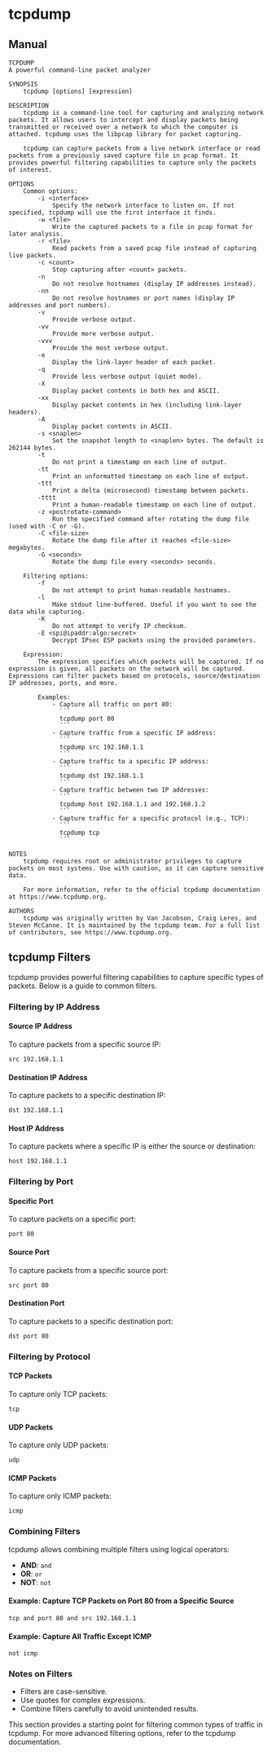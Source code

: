 # tcpdump

## Manual

```
TCPDUMP
A powerful command-line packet analyzer

SYNOPSIS
    tcpdump [options] [expression]

DESCRIPTION
    tcpdump is a command-line tool for capturing and analyzing network packets. It allows users to intercept and display packets being transmitted or received over a network to which the computer is attached. tcpdump uses the libpcap library for packet capturing.

    tcpdump can capture packets from a live network interface or read packets from a previously saved capture file in pcap format. It provides powerful filtering capabilities to capture only the packets of interest.

OPTIONS
    Common options:
        -i <interface>
            Specify the network interface to listen on. If not specified, tcpdump will use the first interface it finds.
        -w <file>
            Write the captured packets to a file in pcap format for later analysis.
        -r <file>
            Read packets from a saved pcap file instead of capturing live packets.
        -c <count>
            Stop capturing after <count> packets.
        -n
            Do not resolve hostnames (display IP addresses instead).
        -nn
            Do not resolve hostnames or port names (display IP addresses and port numbers).
        -v
            Provide verbose output.
        -vv
            Provide more verbose output.
        -vvv
            Provide the most verbose output.
        -e
            Display the link-layer header of each packet.
        -q
            Provide less verbose output (quiet mode).
        -X
            Display packet contents in both hex and ASCII.
        -xx
            Display packet contents in hex (including link-layer headers).
        -A
            Display packet contents in ASCII.
        -s <snaplen>
            Set the snapshot length to <snaplen> bytes. The default is 262144 bytes.
        -t
            Do not print a timestamp on each line of output.
        -tt
            Print an unformatted timestamp on each line of output.
        -ttt
            Print a delta (microsecond) timestamp between packets.
        -tttt
            Print a human-readable timestamp on each line of output.
        -z <postrotate-command>
            Run the specified command after rotating the dump file (used with -C or -G).
        -C <file-size>
            Rotate the dump file after it reaches <file-size> megabytes.
        -G <seconds>
            Rotate the dump file every <seconds> seconds.

    Filtering options:
        -f
            Do not attempt to print human-readable hostnames.
        -l
            Make stdout line-buffered. Useful if you want to see the data while capturing.
        -K
            Do not attempt to verify IP checksum.
        -E <spi@ipaddr:algo:secret>
            Decrypt IPsec ESP packets using the provided parameters.

    Expression:
        The expression specifies which packets will be captured. If no expression is given, all packets on the network will be captured. Expressions can filter packets based on protocols, source/destination IP addresses, ports, and more.

        Examples:
            - Capture all traffic on port 80:
              ```
              tcpdump port 80
              ```
            - Capture traffic from a specific IP address:
              ```
              tcpdump src 192.168.1.1
              ```
            - Capture traffic to a specific IP address:
              ```
              tcpdump dst 192.168.1.1
              ```
            - Capture traffic between two IP addresses:
              ```
              tcpdump host 192.168.1.1 and 192.168.1.2
              ```
            - Capture traffic for a specific protocol (e.g., TCP):
              ```
              tcpdump tcp
              ```

NOTES
    tcpdump requires root or administrator privileges to capture packets on most systems. Use with caution, as it can capture sensitive data.

    For more information, refer to the official tcpdump documentation at https://www.tcpdump.org.

AUTHORS
    tcpdump was originally written by Van Jacobson, Craig Leres, and Steven McCanne. It is maintained by the tcpdump team. For a full list of contributors, see https://www.tcpdump.org.
```

## tcpdump Filters

tcpdump provides powerful filtering capabilities to capture specific types of packets. Below is a guide to common filters.

### Filtering by IP Address

#### Source IP Address
To capture packets from a specific source IP:
```
src 192.168.1.1
```

#### Destination IP Address
To capture packets to a specific destination IP:
```
dst 192.168.1.1
```

#### Host IP Address
To capture packets where a specific IP is either the source or destination:
```
host 192.168.1.1
```

### Filtering by Port

#### Specific Port
To capture packets on a specific port:
```
port 80
```

#### Source Port
To capture packets from a specific source port:
```
src port 80
```

#### Destination Port
To capture packets to a specific destination port:
```
dst port 80
```

### Filtering by Protocol

#### TCP Packets
To capture only TCP packets:
```
tcp
```

#### UDP Packets
To capture only UDP packets:
```
udp
```

#### ICMP Packets
To capture only ICMP packets:
```
icmp
```

### Combining Filters

tcpdump allows combining multiple filters using logical operators:
- **AND**: `and`
- **OR**: `or`
- **NOT**: `not`

#### Example: Capture TCP Packets on Port 80 from a Specific Source
```
tcp and port 80 and src 192.168.1.1
```

#### Example: Capture All Traffic Except ICMP
```
not icmp
```

### Notes on Filters

- Filters are case-sensitive.
- Use quotes for complex expressions.
- Combine filters carefully to avoid unintended results.

This section provides a starting point for filtering common types of traffic in tcpdump. For more advanced filtering options, refer to the tcpdump documentation.
